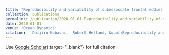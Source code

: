 ```yaml
---
title: "Reproducibility and variability of submesoscale frontal eddies on a broad, low-energy shelf of freshwater influence"
collection: publications
permalink: /publication/2020-01-01-Reproducibility-and-variability-of-submesoscale-frontal-eddies-on-a-broad-low-energy-shelf-of-freshwater-influence
date: 2020-01-01
venue: 'Ocean Dynamics'
citation: ' Daijiro Kobashi,  Robert Hetland, &quot;Reproducibility and variability of submesoscale frontal eddies on a broad, low-energy shelf of freshwater influence.&quot; Ocean Dynamics, 2020.'
---
```

Use [Google Scholar](https://scholar.google.com/scholar?q=Reproducibility+and+variability+of+submesoscale+frontal+eddies+on+a+broad,+low+energy+shelf+of+freshwater+influence){:target="_blank"} for full citation